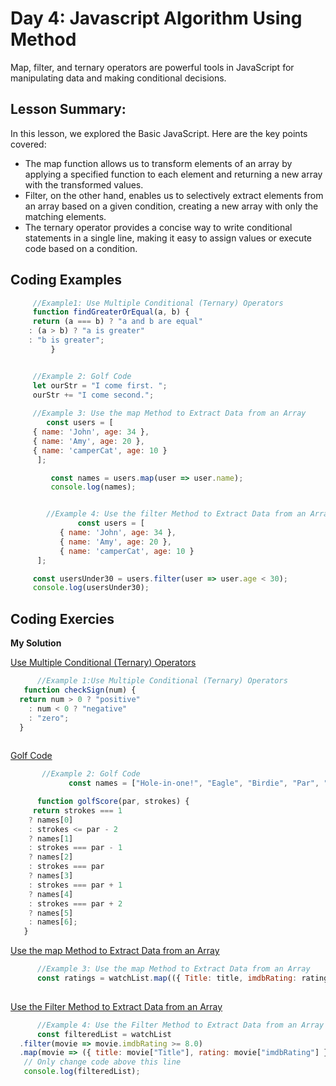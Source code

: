 # Day 4: Javascript Algorithm Using Method
Map, filter, and ternary operators are powerful tools in JavaScript for manipulating data and making conditional decisions.


## Lesson Summary:
In this lesson, we explored the Basic JavaScript. Here are the key points covered:
* The map function allows us to transform elements of an array by applying a specified function to each element and returning a new array with the transformed values.
* Filter, on the other hand, enables us to selectively extract elements from an array based on a given condition, creating a new array with only the matching elements.
* The ternary operator provides a concise way to write conditional statements in a single line, making it easy to assign values or execute code based on a condition.
   
## Coding Examples
```jsx
     //Example1: Use Multiple Conditional (Ternary) Operators
     function findGreaterOrEqual(a, b) {
     return (a === b) ? "a and b are equal" 
    : (a > b) ? "a is greater" 
    : "b is greater";
         }


     //Example 2: Golf Code
     let ourStr = "I come first. ";
     ourStr += "I come second.";
     
     //Example 3: Use the map Method to Extract Data from an Array
        const users = [
     { name: 'John', age: 34 },
     { name: 'Amy', age: 20 },
     { name: 'camperCat', age: 10 }
      ];

         const names = users.map(user => user.name);
         console.log(names);


        //Example 4: Use the filter Method to Extract Data from an Array
               const users = [
           { name: 'John', age: 34 },
           { name: 'Amy', age: 20 },
           { name: 'camperCat', age: 10 }
      ];

     const usersUnder30 = users.filter(user => user.age < 30);
     console.log(usersUnder30); 

```
## Coding Exercies
  **My Solution**   

[Use Multiple Conditional (Ternary) Operators](https://www.freecodecamp.org/learn/javascript-algorithms-and-data-structures/basic-javascript/use-multiple-conditional-ternary-operators)

```jsx
      //Example 1:Use Multiple Conditional (Ternary) Operators
   function checkSign(num) {
  return num > 0 ? "positive"
    : num < 0 ? "negative"
    : "zero";
  }
     
```
[Golf Code](https://www.freecodecamp.org/learn/javascript-algorithms-and-data-structures/basic-javascript/golf-code)
```jsx
       //Example 2: Golf Code
             const names = ["Hole-in-one!", "Eagle", "Birdie", "Par", "Bogey", "Double Bogey", "Go Home!"];

      function golfScore(par, strokes) {
     return strokes === 1
    ? names[0]
    : strokes <= par - 2
    ? names[1]
    : strokes === par - 1
    ? names[2]
    : strokes === par
    ? names[3]
    : strokes === par + 1
    ? names[4]
    : strokes === par + 2
    ? names[5]
    : names[6];
   }
```
[Use the map Method to Extract Data from an Array](https://www.freecodecamp.org/learn/javascript-algorithms-and-data-structures/functional-programming/use-the-map-method-to-extract-data-from-an-array)
```jsx
      //Example 3: Use the map Method to Extract Data from an Array
      const ratings = watchList.map(({ Title: title, imdbRating: rating }) => ({title, rating}));
     
```
[Use the Filter Method to Extract Data from an Array](https://forum.freecodecamp.org/t/freecodecamp-challenge-guide-use-the-filter-method-to-extract-data-from-an-array/18179)
```jsx
      //Example 4: Use the Filter Method to Extract Data from an Array
      const filteredList = watchList
  .filter(movie => movie.imdbRating >= 8.0)
  .map(movie => ({ title: movie["Title"], rating: movie["imdbRating"] }));
   // Only change code above this line
   console.log(filteredList);
     
```
